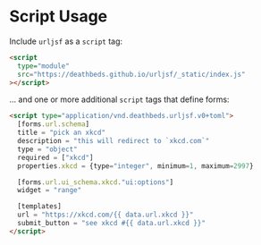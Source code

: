 # Script Usage

Include `urljsf` as a `script` tag:

```html
<script
  type="module"
  src="https://deathbeds.github.io/urljsf/_static/index.js"
></script>
```

... and one or more additional `script` tags that define forms:

```html
<script type="application/vnd.deathbeds.urljsf.v0+toml">
  [forms.url.schema]
  title = "pick an xkcd"
  description = "this will redirect to `xkcd.com`"
  type = "object"
  required = ["xkcd"]
  properties.xkcd = {type="integer", minimum=1, maximum=2997}

  [forms.url.ui_schema.xkcd."ui:options"]
  widget = "range"

  [templates]
  url = "https://xkcd.com/{{ data.url.xkcd }}"
  submit_button = "see xkcd #{{ data.url.xkcd }}"
</script>
```
